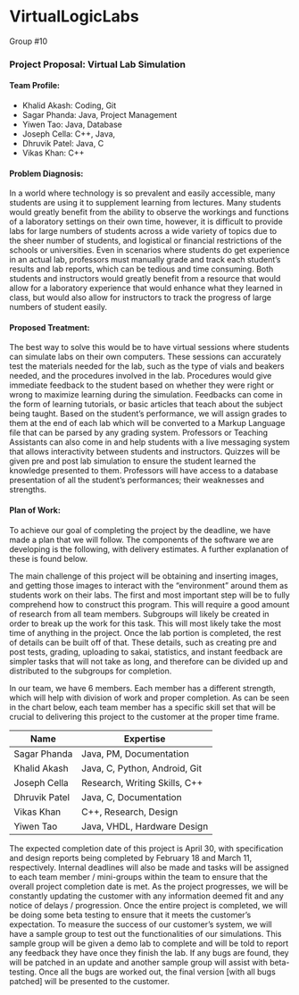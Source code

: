 # VirtualLogicLabs #
Group #10

### Project Proposal: Virtual Lab Simulation ###

#### Team Profile: ####
* Khalid Akash: Coding, Git
* Sagar Phanda: Java, Project Management
* Yiwen Tao: Java, Database
* Joseph Cella: C++, Java, 
* Dhruvik Patel: Java, C
* Vikas Khan: C++


#### Problem Diagnosis: ####
In a world where technology is so prevalent and easily accessible, many students are using it to supplement learning from lectures.  Many students would greatly benefit from the ability to observe the workings and functions of a laboratory settings on their own time, however, it is difficult to provide labs for large numbers of students across a wide variety of topics due to the sheer number of students, and logistical or financial restrictions of the schools or universities.  Even in scenarios where students do get experience in an actual lab, professors must manually grade and track each student’s results and lab reports, which can be tedious and time consuming.  Both students and instructors would greatly benefit from a resource that would allow for a laboratory experience that would enhance what they learned in class, but would also allow for instructors to track the progress of large numbers of student easily.

#### Proposed Treatment: ####
The best way to solve this would be to have virtual sessions where students can simulate labs on their own computers. These sessions can accurately test the materials needed for the lab, such as the type of vials and beakers needed, and the procedures involved in the lab. Procedures would give immediate feedback to the student based on whether they were right or wrong to maximize learning during the simulation. Feedbacks can come in the form of learning tutorials, or basic articles that teach about the subject being taught. Based on the student’s performance, we will assign grades to them at the end of each lab which will be converted to a Markup Language file that can be parsed by any grading system. Professors or Teaching Assistants can also come in and help students with a live messaging system that allows interactivity between students and instructors. Quizzes will be given pre and post lab simulation to ensure the student learned the knowledge presented to them. Professors will have access to a database presentation of all the student’s performances; their weaknesses and strengths.



#### Plan of Work: ####
To achieve our goal of completing the project by the deadline, we have made a plan that we will follow. The components of the software we are developing is the following, with delivery estimates. A further explanation of these is found below. 

The main challenge of this project will be obtaining and inserting images, and getting those images to interact with the “environment” around them as students work on their labs.  The first and most important step will be to fully comprehend how to construct this program.  This will require a good amount of research from all team members.  Subgroups will likely be created in order to break up the work for this task.  This will most likely take the most time of anything in the project.  Once the lab portion is completed, the rest of details can be built off of that.  These details, such as creating pre and post tests, grading, uploading to sakai, statistics, and instant feedback are simpler tasks that will not take as long, and therefore can be divided up and distributed to the subgroups for completion.   

In our team, we have 6 members. Each member has a different strength, which will help with division of work and proper completion. As can be seen in the chart below, each team member has a specific skill set that will be crucial to delivering this project to the customer at the proper time frame. 

Name          | Expertise
------------- | -------------
Sagar Phanda  | Java, PM, Documentation
Khalid Akash  | Java, C, Python, Android, Git
Joseph Cella  | Research, Writing Skills, C++
Dhruvik Patel | Java, C, Documentation
Vikas Khan    | C++, Research, Design
Yiwen Tao     | Java, VHDL, Hardware Design

The expected completion date of this project is April 30, with specification and design reports being completed by February 18 and March 11, respectively. Internal deadlines will also be made and tasks will be assigned to each team member / mini-groups within the team to ensure that the overall project completion date is met. As the project progresses, we will be constantly updating the customer with any information deemed fit and any notice of delays / progression. Once the entire project is completed, we will be doing some beta testing to ensure that it meets the customer’s expectation. To measure the success of our customer’s system, we will have a sample group to test out the functionalities of our simulations. This sample group will be given a demo lab to complete and will be told to report any feedback they have once they finish the lab. If any bugs are found, they will be patched in an update and another sample group will assist with beta-testing. Once all the bugs are worked out, the final version [with all bugs patched] will be presented to the customer. 
